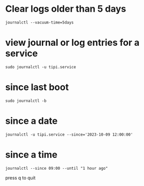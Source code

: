 # Clear logs older than 5 days
```
journalctl --vacuum-time=5days
```

# view journal or log entries for a service
```
sudo journalctl -u tipi.service
```
# since last boot
```
sudo journalctl -b
```
# since a date
```
journalctl -u tipi.service --since='2023-10-09 12:00:00'
```
# since a time 
```
journalctl --since 09:00 --until "1 hour ago"
```

press q to quit
